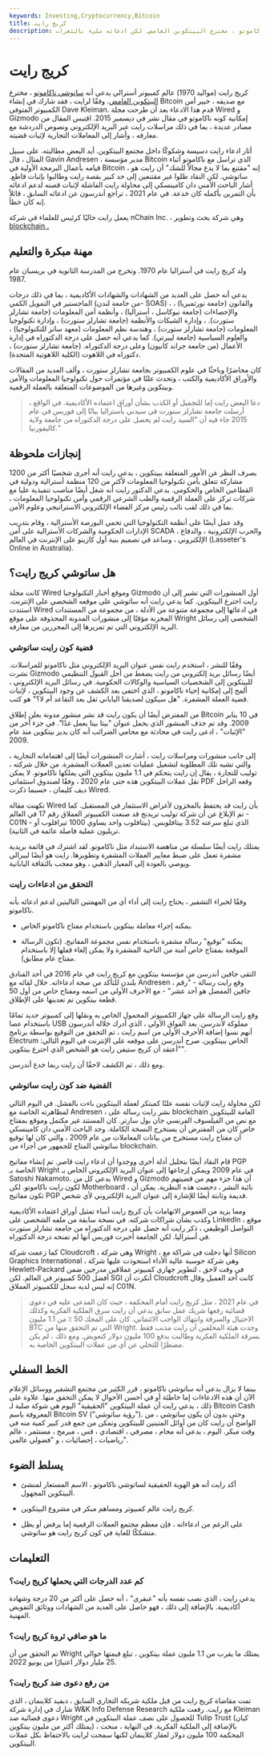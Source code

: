 ```yaml
---
keywords: Investing,Cryptocurrency,Bitcoin
title: كريج رايت
description: يدعي كريج رايت أنه ساتوشي ناكاموتو ، مخترع البيتكوين الغامض. لكن ادعائه مليء بالثغرات.
---
```


# كريج رايت
كريج رايت (مواليد 1970) عالم كمبيوتر أسترالي يدعي أنه [ساتوشي ناكاموتو](/satoshi-nakamoto) ، مخترع [البيتكوين الغامض](/bitcoin). وفقًا لرايت ، فقد شارك في إنشاء Bitcoin مع صديقه ، خبير أمن الكمبيوتر المتوفى Dave Kleiman. قدم هذا الادعاء بعد أن طرحت مجلة Wired و Gizmodo إمكانية كونه ناكاموتو في مقال نشر في ديسمبر 2015. اقتبس المقال من مصادر عديدة ، بما في ذلك مراسلات رايت عبر البريد الإلكتروني ونصوص الدردشة مع معارفه ، وأشار إلى المعاملات التجارية لإثبات قضيته.

أثار ادعاء رايت دسيسة وشكوكًا داخل مجتمع البيتكوين. أيد البعض مطالبته. على سبيل المثال ، قال Gavin Andresen ، مدير مؤسسة Bitcoin الذي تراسل مع ناكاموتو أثناء قيامه بأعمال البرمجة الأولية في Bitcoin ، إنه "مقتنع بما لا يدع مجالاً للشك" أن رايت هو ساتوشي. لكن النقاد ظلوا غير مقتنعين إلى حد كبير بقصة رايت وطالبوا بإثبات قاطع. أشار الباحث الأمني دان كامينسكي إلى محاولة رايت الفاشلة لإثبات قصته لدعم ادعائه بأن التمرين بأكمله كان خدعة. في عام 2021 ، تراجع أندرسون عن ادعائه السابق ، قائلاً إنه كان خطأ.

يعمل رايت حاليًا كرئيس للعلماء في شركة nChain Inc. ، وهي شركة بحث وتطوير [blockchain .](/blockchain)

## مهنة مبكرة والتعليم

ولد كريج رايت في أستراليا عام 1970. وتخرج من المدرسة الثانوية في بريسبان عام 1987.

يدعي أنه حصل على العديد من الشهادات والشهادات الأكاديمية ، بما في ذلك درجات الماجستير في التمويل الكمي (من جامعة لندن- SOAS) ، والقانون (جامعة نورثمبريا) ، والإحصاءات (جامعة نيوكاسل ، أستراليا) ، وأنظمة أمن المعلومات (جامعة تشارلز ستورت). ، وإدارة الشبكات والأنظمة (جامعة تشارلز ستورت) ، وإدارة تكنولوجيا المعلومات (جامعة تشارلز ستورت) ، وهندسة نظم المعلومات (معهد سانز للتكنولوجيا) ، والعلوم السياسية (جامعة ليبرتي). كما يدعي أنه حصل على درجة الدكتوراه في إدارة الأعمال (من جامعة جراند كانيون) وعلى درجة الدكتوراه. (جامعة تشارلز ستورت) ، دكتوراه في اللاهوت (الكلية اللاهوتية المتحدة).

كان محاضرًا وباحثًا في علوم الكمبيوتر بجامعة تشارلز ستورت ، وألف العديد من المقالات والأوراق الأكاديمية والكتب ، وتحدث علنًا في مؤتمرات حول تكنولوجيا المعلومات والأمن وبيتكوين وغيرها من الموضوعات المتعلقة بالعملة الرقمية.

> دعا البعض رايت إما للتجميل أو الكذب بشأن أوراق اعتماده الأكاديمية. في الواقع ، أرسلت جامعة تشارلز ستورت في سيدني بأستراليا بيانًا إلى فوربس في عام 2015 جاء فيه أن "السيد رايت لم يحصل على درجة الدكتوراه من جامعة ولاية كاليفورنيا."

>

## إنجازات ملحوظة

بصرف النظر عن الأمور المتعلقة ببيتكوين ، يدعي رايت أنه أجرى شخصيًا أكثر من 1200 مشاركة تتعلق بأمن تكنولوجيا المعلومات لأكثر من 120 منظمة أسترالية ودولية في القطاعين الخاص والحكومي. يدعي الدكتور رايت أنه شغل أيضًا مناصب تنفيذية عليا مع شركات تركز على العملة الرقمية والطب الشرعي الرقمي وأمن تكنولوجيا المعلومات ، بما في ذلك لقب نائب رئيس مركز الفضاء الإلكتروني الاستراتيجي وعلوم الأمن.

وقد عمل أيضًا على أنظمة التكنولوجيا التي تحمي البورصة الأسترالية ، وقام بتدريب الإدارات الحكومية والشركات الأسترالية على أمن SCADA ، والحرب الإلكترونية ، والدفاع الإلكتروني ، وساعد في تصميم بنية أول كازينو على الإنترنت في العالم (Lasseter's Online in Australia).

## هل ساتوشي كريج رايت؟

كانت مجلة Wired وموقع أخبار التكنولوجيا Gizmodo أول المنشورات التي تشير إلى أن رايت اخترع البيتكوين. كما يدعي رايت أنه ساتوشي على موقعه الشخصي على الإنترنت. استندت Wired في ادعائها إلى مجموعة متنوعة من الأدلة ، من مجموعة من المستندات المخزنة مؤقتًا إلى منشورات المدونة المحذوفة على موقع Wright الشخصي إلى رسائل البريد الإلكتروني التي تم تمريرها إلى المحررين من معارفه.

### قضية كون رايت ساتوشي

وفقًا للنشر ، استخدم رايت نفس عنوان البريد الإلكتروني مثل ناكاموتو للمراسلات. نشرت Gizmodo أيضًا رسائل بريد إلكتروني من رايت يضغط من أجل القبول التنظيمي للبيتكوين إلى الشخصيات السياسية والوكالات الحكومية. في رسائل البريد الإلكتروني ، ألمح إلى إمكانية إحياء ناكاموتو ، الذي اختفى بعد الكشف عن وجود البيتكوين ، لإثبات قضية العملة المشفرة. "هل سيكون لصديقنا الياباني ثقل بعد التقاعد أم لا؟" هو كتب.

من المفترض أيضًا أن يكون رايت قد نشر منشور مدونة يعلن إطلاق Bitcoin في 10 يناير 2009. وقد تم حذف المنشور الذي يحمل عنوان "بيتا بيتا يعمل غدًا". في جزء آخر من "الإثبات" ، ادعى رايت في محادثة مع محامي الضرائب أنه كان يدير بيتكوين منذ عام 2009.

إلى جانب منشورات ومراسلات رايت ، أشارت المنشورات أيضًا إلى اهتماماته التجارية ، والتي تشبه تلك المطلوبة لتشغيل عمليات تعدين العملات المشفرة. من خلال شركته ، توليب للتجارة ، يقال إن رايت يتحكم في 1.1 مليون بيتكوين التي يملكها ناكاموتو. لا يمكن نقل عملات البيتكوين هذه حتى عام 2020 ، وفقًا لصندوق استئماني PDF وقعه الراحل ديف كليمان ، حسبما ذكرت Wired.

تكهنت مقالة Wired بأن رايت قد يحتفظ بالمخزون لأغراض الاستثمار في المستقبل. كما تم الإبلاغ عن أن شركة توليب تريدنج قد صنعت الكمبيوتر العملاق رقم 17 في العالم - C01N - الذي تبلغ سرعته 3.52 بيتافلوبس. (بيتافلوب واحد يساوي 1000 تيرافلوب أو تريليون عملية فاصلة عائمة في الثانية).

يمتلك رايت أيضًا سلسلة من مناهضة الاستبداد مثل ناكاموتو. لقد اشترك في قائمة بريدية مشفرة تعمل على ضبط معايير العملات المشفرة وتطويرها. رايت هو أيضًا ليبرالي ويوصي بالعودة إلى المعيار الذهبي ، وهو معجب بالثقافة اليابانية.

### التحقق من ادعاءات رايت

وفقًا لخبراء التشفير ، يحتاج رايت إلى أداء أي من المهمتين التاليتين لدعم ادعائه بأنه ناكاموتو.

- يمكنه إجراء معاملة بيتكوين باستخدام مفتاح ناكاموتو الخاص.

- يمكنه "توقيع" رسالة مشفرة باستخدام نفس مجموعة المفاتيح. (تكون الرسالة الموقعة بمفتاح خاص آمنة من الناحية المشفرة ولا يمكن إلغاء قفلها إلا باستخدام مفتاح عام مطابق).

التقى جافين أندرسن من مؤسسة بيتكوين مع كريج رايت في عام 2016 في أحد الفنادق بلندن للتأكد من صحة ادعاءاته. خلال لقائه مع Andresen ، وقع رايت رسالة - "رقم جافين المفضل هو أحد عشر" - مع الأحرف الأولى من اسمه ومفتاح خاص من أول 50 قطعة بيتكوين تم تعدينها على الإطلاق.

وقع رايت الرسالة على جهاز الكمبيوتر المحمول الخاص به ونقلها إلى كمبيوتر جديد تمامًا باستخدام عصا USB مملوكة لأندرسن. بعد الفواق الأولي ، الذي أدرك خلاله أندرسون أنهم نسوا إضافة الأحرف الأولى من اسم رايت ، تم التحقق من التوقيع بواسطة برنامج Electrum الخاص ببيتكوين. صرح أندرسن على موقعه على الإنترنت في اليوم التالي: "أعتقد أن كريج ستيفن رايت هو الشخص الذي اخترع بيتكوين".

ومع ذلك ، تم الكشف لاحقًا أن رايت ربما خدع أندرسن.

### القضية ضد كون رايت ساتوشي

لكن محاولة رايت لإثبات نفسه علنًا كمبتكر لعملة البيتكوين باءت بالفشل. في اليوم التالي لمظاهرته الخاصة مع Andresen ، نشر رايت رسالة على blockchain العامة للبيتكوين مع نص من الفيلسوف الفرنسي جان بول سارتر. كان المستند غير مكتمل وموقع بمفتاح خاص كان من المفترض أن يستخرج النسخة الكاملة. وجد الباحث الأمني دان كامينسكي أن مفتاح رايت مستخرج من بيانات المعاملات من عام 2009 ، والتي كان لها توقيع ساتوشي المتاح للجمهور من أجزاء من blockchain.

قام النقاد أيضًا بتحليل أدلة أخرى ووجدوا أن ادعاء رايت قاصر. تم إنشاء مفاتيح PGP الخاصة بـ Wright في عام 2009 ويمكن إرجاعها إلى عنوان البريد الإلكتروني الخاص بـ Satoshi Nakamoto. يدعي كل من Wired و Gizmodo أن هذا جزء مهم من قضيتهم لكون رايت ناكاموتو. لكن Motherboard ، نائبة النشر ، دحضت هذه النظرية. يمكن أن تكون مفاتيح PGP قديمة وثابتة أيضًا للإشارة إلى عنوان البريد الإلكتروني لأي شخص.

ومما يزيد من الغموض الاتهامات بأن كريج رايت أساء تمثيل أوراق اعتماده الأكاديمية وكذب بشأن شراكات شركته. في نسخة سابقة من ملفه الشخصي على LinkedIn ، موقع التواصل الوظيفي ، ذكر رايت أنه حصل على درجة الدكتوراه من جامعة تشارلز ستورت في أستراليا. لكن الجامعة أخبرت فوربس أنها لم تمنحه درجة الدكتوراه.

كما زعمت شركة Cloudcroft ، وهي شركة Wright ، أنها دخلت في شراكة مع Silicon Graphics International ، وهي شركة حوسبة عالية الأداء استحوذت عليها شركة Hewlett-Packard في وقت لاحق ، لتطوير جهازي كمبيوتر عملاقين مدرجين ضمن أفضل 500 كمبيوتر في العالم. لكن SGI أنكرت أن Cloudcroft كانت أحد العميل وقال إنه ليس لديه سجل للكمبيوتر العملاق C01N.

> في عام 2021 ، مثل كريج رايت أمام المحكمة ، حيث كان المدعى عليه في دعوى قضائية رفعها شريك عمل سابق يدعي أن رايت سرق الملكية الفكرية وكذلك الاحتيال والسرقة وانتهاك الواجب الائتماني. كان على المحك 50 ٪ من 1.1 مليون BTC التي تم التحقق منها من Wright. وجدت هيئة المحلفين أن رايت مذنب فقط بسرقة الملكية الفكرية وطالبت بدفع 100 مليون دولار كتعويض. ومع ذلك ، لم يكن مضطرًا للتخلي عن أي من عملات البيتكوين الخاصة به.

>

## الخط السفلي

بينما لا يزال يدعي أنه ساتوشي ناكاموتو ، قرر الكثير من مجتمع التشفير ووسائل الإعلام الآن أن هذه الادعاءات إما خاطئة أو في أحسن الأحوال لا يمكن التحقق منها. علاوة على ذلك ، يدعي رايت أن عملة البيتكوين "الحقيقية" اليوم هي شوكة صلبة لـ Bitcoin Cash المعروفة باسم Bitcoin SV ("رؤية ساتوشي"). وحتى بدون أن يكون ساتوشي ، من الواضح أن رايت كان من أوائل المتبنين للبيتكوين وتمكن من جمع قدر كبير كمية منه في وقت مبكر. اليوم ، يدعي أنه محام ، مصرفي ، اقتصادي ، قس ، مبرمج ، مستثمر ، عالم رياضيات ، إحصائيات ، و "فضولي عالمي".

## يسلط الضوء

- أكد رايت أنه هو الهوية الحقيقية لساتوشي ناكاموتو ، الاسم المستعار لمنشئ البيتكوين المجهول.

- كريج رايت عالم كمبيوتر ومساهم مبكر في مشروع البيتكوين.

- على الرغم من ادعاءاته ، فإن معظم مجتمع العملات الرقمية إما يرفض أو يظل متشككًا للغاية في كون كريج رايت هو ساتوشي.

## التعليمات

### كم عدد الدرجات التي يحملها كريج رايت؟

يدعي رايت ، الذي نصب نفسه بأنه "عبقري" ، أنه حصل على أكثر من 20 درجة وشهادة أكاديمية. بالإضافة إلى ذلك ، فهو حاصل على العديد من الشهادات ووثائق التفويض المهنية.

### ما هو صافي ثروة كريج رايت؟

تم التحقق من أن Wright يمتلك ما يقرب من 1.1 مليون عملة بيتكوين ، تبلغ قيمتها حوالي 25 مليار دولار اعتبارًا من يونيو 2022.

### من رفع دعوى ضد كريج رايت؟

تمت مقاضاة كريج رايت من قبل ملكية شريكه التجاري السابق ، ديفيد كلاينمان ، الذي شارك في إدارة شركة W&K Info Defense Research مع رايت. رفعت ملكية Kleiman دعوى قضائية ضد Wright للحصول على نصف عملة البيتكوين في Tulip Trust (كيان يمتلك أكثر من مليون بيتكوين) ، بالإضافة إلى الملكية الفكرية. في النهاية ، منحت المحكمة 100 مليون دولار لعقار كلاينمان لكنها سمحت لرايت بالاحتفاظ بكل عملات البيتكوين.

